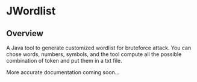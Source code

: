 # JWordlist

## Overview
A Java tool to generate customized wordlist for bruteforce attack. You can chose words, numbers, symbols, and the tool compute all the possible combination of token and put them in a txt file.

More accurate documentation coming soon...

